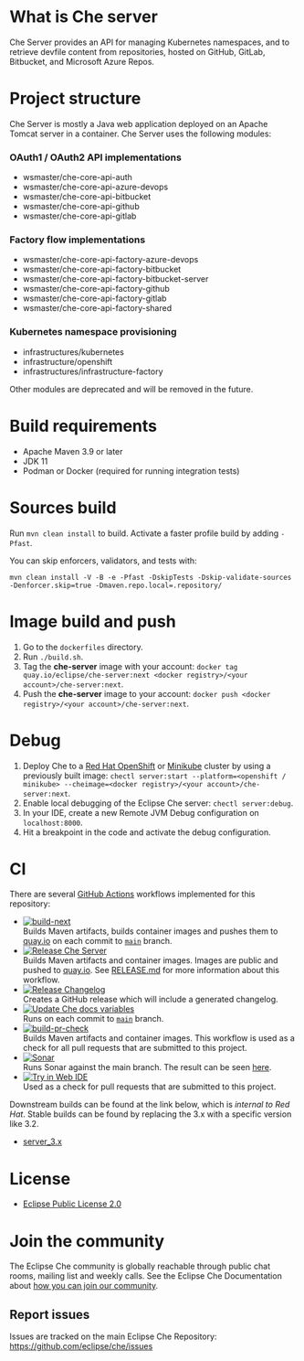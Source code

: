 # What is Che server
Che Server provides an API for managing Kubernetes namespaces, and to retrieve devfile content from repositories,
hosted on GitHub, GitLab, Bitbucket, and Microsoft Azure Repos.

# Project structure
Che Server is mostly a Java web application deployed on an Apache Tomcat server in a container. Che Server uses the following modules:     
### OAuth1 / OAuth2 API implementations
- wsmaster/che-core-api-auth
- wsmaster/che-core-api-azure-devops
- wsmaster/che-core-api-bitbucket
- wsmaster/che-core-api-github
- wsmaster/che-core-api-gitlab
### Factory flow implementations
- wsmaster/che-core-api-factory-azure-devops
- wsmaster/che-core-api-factory-bitbucket
- wsmaster/che-core-api-factory-bitbucket-server
- wsmaster/che-core-api-factory-github
- wsmaster/che-core-api-factory-gitlab
- wsmaster/che-core-api-factory-shared
### Kubernetes namespace provisioning
- infrastructures/kubernetes
- infrastructure/openshift
- infrastructures/infrastructure-factory

Other modules are deprecated and will be removed in the future.

# Build requirements
- Apache Maven 3.9 or later
- JDK 11
- Podman or Docker (required for running integration tests)

# Sources build
Run `mvn clean install` to build. Activate a faster profile build by adding `-Pfast`.

You can skip enforcers, validators, and tests with:

```
mvn clean install -V -B -e -Pfast -DskipTests -Dskip-validate-sources -Denforcer.skip=true -Dmaven.repo.local=.repository/
```

# Image build and push
1. Go to the `dockerfiles` directory.
2. Run `./build.sh`.
3. Tag the **che-server** image with your account: `docker tag quay.io/eclipse/che-server:next <docker registry>/<your account>/che-server:next`.
4. Push the **che-server** image to your account: `docker push <docker registry>/<your account>/che-server:next`.

# Debug
1. Deploy Che to a [Red Hat OpenShift](https://www.eclipse.org/che/docs/stable/administration-guide/installing-che-on-openshift-using-cli/) or [Minikube](https://www.eclipse.org/che/docs/stable/administration-guide/installing-che-on-minikube/) cluster by using a previously built image: `chectl server:start --platform=<openshift / minikube> --cheimage=<docker registry>/<your account>/che-server:next`.
2. Enable local debugging of the Eclipse Che server: `chectl server:debug`.
3. In your IDE, create a new Remote JVM Debug configuration on `localhost:8000`.
4. Hit a breakpoint in the code and activate the debug configuration.


# CI
There are several [GitHub Actions](https://github.com/eclipse-che/che-server/actions) workflows implemented for this repository:

- [![build-next](https://github.com/eclipse-che/che-server/actions/workflows/next-build.yml/badge.svg)](https://github.com/eclipse-che/che-server/actions/workflows/next-build.yml)  
Builds Maven artifacts, builds container images and pushes them to [quay.io](https://quay.io/organization/eclipse) on each commit to [`main`](https://github.com/eclipse-che/che-server/tree/main) branch.
- [![Release Che Server](https://github.com/eclipse-che/che-server/actions/workflows/release.yml/badge.svg)](https://github.com/eclipse-che/che-server/actions/workflows/release.yml)  
Builds Maven artifacts and container images. Images are public and pushed to [quay.io](https://quay.io/organization/eclipse). See [RELEASE.md](https://github.com/eclipse-che/che-server/blob/master/RELEASE.md) for more information about this workflow.
- [![Release Changelog](https://github.com/eclipse-che/che-server/actions/workflows/release-changelog.yml/badge.svg)](https://github.com/eclipse-che/che-server/actions/workflows/release-changelog.yml)  
Creates a GitHub release which will include a generated changelog.
- [![Update Che docs variables](https://github.com/eclipse-che/che-server/actions/workflows/che-properties-docs-update.yml/badge.svg)](https://github.com/eclipse-che/che-server/actions/workflows/che-properties-docs-update.yml/badge.svg)  
Runs on each commit to [`main`](https://github.com/eclipse-che/che-server/tree/main) branch.
- [![build-pr-check](https://github.com/eclipse-che/che-server/actions/workflows/build-pr-check.yml/badge.svg)](https://github.com/eclipse-che/che-server/actions/workflows/build-pr-check.yml)  
Builds Maven artifacts and container images. This workflow is used as a check for all pull requests that are submitted to this project.
- [![Sonar](https://github.com/eclipse-che/che-server/actions/workflows/sonar.yaml/badge.svg)](https://github.com/eclipse-che/che-server/actions/workflows/sonar.yaml)  
Runs Sonar against the main branch. The result can be seen [here](https://sonarcloud.io/dashboard?id=org.eclipse.che%3Ache-server).
- [![Try in Web IDE](https://github.com/eclipse-che/che-server/actions/workflows/try-in-web-ide.yaml/badge.svg)](https://github.com/eclipse-che/che-server/actions/workflows/try-in-web-ide.yaml)  
Used as a check for pull requests that are submitted to this project. 

Downstream builds can be found at the link below, which is _internal to Red Hat_. Stable builds can be found by replacing the 3.x with a specific version like 3.2. 

- [server_3.x](https://main-jenkins-csb-crwqe.apps.ocp-c1.prod.psi.redhat.com/job/DS_CI/job/server_3.x/)

# License

- [Eclipse Public License 2.0](LICENSE)

# Join the community

The Eclipse Che community is globally reachable through public chat rooms, mailing list and weekly calls.
See the Eclipse Che Documentation about [how you can join our community](https://www.eclipse.org/che/docs/stable/overview/introduction-to-eclipse-che/#_joining_the_community).

## Report issues

Issues are tracked on the main Eclipse Che Repository: https://github.com/eclipse/che/issues
